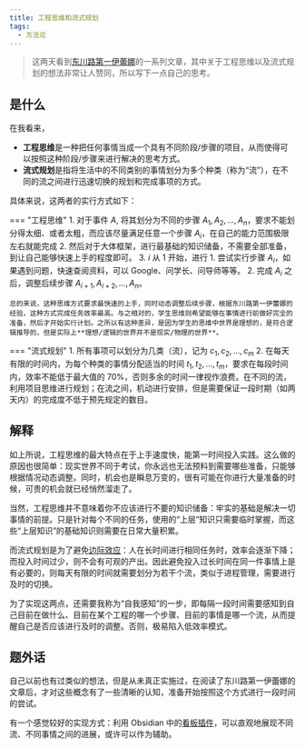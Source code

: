 ```yaml
---
title: 工程思维和流式规划
tags:
  - 方法论
---
```


> 这两天看到[东川路第一伊蕾娜](https://www.zhihu.com/people/23-65-18-56-56)的一系列文章，其中关于工程思维以及流式规划的想法非常让人赞同，所以写下一点自己的思考。

## 是什么

在我看来，

- **工程思维**是一种把任何事情当成一个具有不同阶段/步骤的项目，从而使得可以按照这种阶段/步骤来进行解决的思考方式。
- **流式规划**是指将生活中的不同类别的事情划分为多个种类（称为“流”），在不同的流之间进行迅速切换的规划和完成事项的方式。

具体来说，这两者的实行方式如下：

=== "工程思维"
    1. 对于事件 $A$, 将其划分为不同的步骤 $A_1, A_2, \dots, A_n$，要求不能划分得太细、或者太粗，而应该尽量满足任意一个步骤 $A_i$，在自己的能力范围极限左右就能完成
    2. 然后对于大体框架，进行最基础的知识储备，不需要全部准备，到让自己能够快速上手的程度即可。
    3. $i$ 从 $1$ 开始，进行
        1. 尝试实行步骤 $A_i$，如果遇到问题，快速查阅资料，可以 Google、问学长、问导师等等。
        2. 完成 $A_i$ 之后，调整后续步骤 $A_{i+1}, A_{i+2}, \dots, A_n$。

    总的来说，这种思维方式要求最快速的上手，同时动态调整后续步骤，根据东川路第一伊蕾娜的经验，这种方式完成任务效率最高。与之相对的，学生思维则希望能够在事情进行前做好完全的准备，然后才开始实行计划。之所以有这种差异，是因为学生的思维中世界是理想的，是符合逻辑推导的，但是实际上**理想/逻辑的世界并不是现实/物理的世界**。

=== "流式规划"
    1. 所有事项可以划分为几类（流），记为 $c_1, c_2, \dots, c_m$
    2. 在每天有限的时间内，为每个种类的事情分配适当的时间 $t_1, t_2,\dots, t_m$，要求在每段时间内，效率不能低于最大值的 70%，否则多余的时间一律视作浪费。在不同的流，利用项目思维进行规划；在流之间，机动进行安排，但是需要保证一段时期（如两天内）的完成度不低于预先规定的数目。

## 解释

如上所说，工程思维的最大特点在于上手速度快，能第一时间投入实践。这么做的原因也很简单：现实世界不同于考试，你永远也无法预料到需要哪些准备，只能够根据情况动态调整。同时，机会也是瞬息万变的，很有可能在你进行大量准备的时候，可贵的机会就已经悄然溜走了。

当然，工程思维并不意味着你不应该进行不要的知识储备：牢实的基础是解决一切事情的前提。只是针对每个不同的任务，使用的“上层”知识只需要临时掌握，而这些“上层知识”的基础知识则需要在日常大量积累。

而流式规划是为了避免[边际效应](https://en.wikipedia.org/wiki/Marginal_utility)：人在长时间进行相同任务时，效率会逐渐下降；而投入时间过少，则不会有可观的产出。因此避免投入过长时间在同一件事情上是有必要的，则每天有限的时间就需要划分为若干个流，类似于进程管理，需要进行及时的切换。

为了实现这两点，还需要我称为“自我感知”的一步，即每隔一段时间需要感知到自己目前在做什么、目前在某个工程的哪一个步骤、目前的事情是哪一个流，从而提醒自己是否应该进行及时的调整。否则，极易陷入低效率模式。

## 题外话

自己以前也有过类似的想法，但是从未真正实施过，在阅读了东川路第一伊蕾娜的文章后，才对这些概念有了一些清晰的认知，准备开始按照这个方式进行一段时间的尝试。

有一个感觉较好的实现方式：利用 Obsidian 中的[看板插件](https://github.com/mgmeyers/obsidian-kanban)，可以直观地展现不同流、不同事情之间的进展，或许可以作为辅助。
